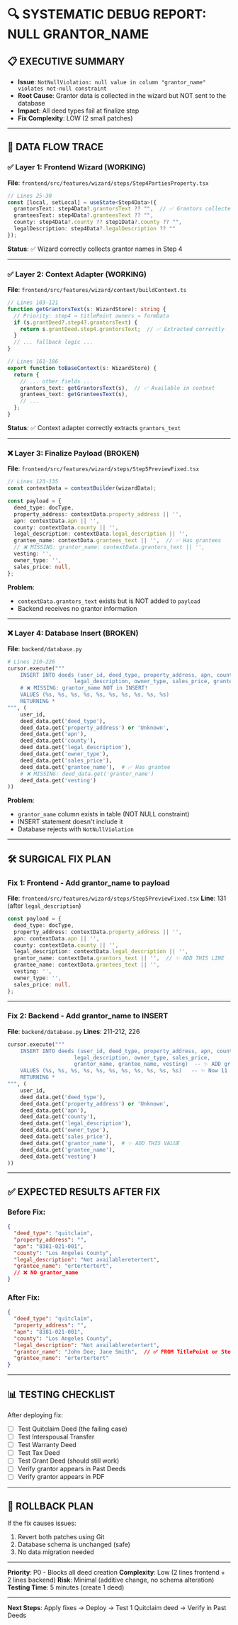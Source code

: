 # 🔍 **SYSTEMATIC DEBUG REPORT: NULL GRANTOR_NAME**

## 📋 **EXECUTIVE SUMMARY**
- **Issue**: `NotNullViolation: null value in column "grantor_name" violates not-null constraint`
- **Root Cause**: Grantor data is collected in the wizard but NOT sent to the database
- **Impact**: All deed types fail at finalize step
- **Fix Complexity**: LOW (2 small patches)

---

## 🔎 **DATA FLOW TRACE**

### ✅ **Layer 1: Frontend Wizard (WORKING)**
**File**: `frontend/src/features/wizard/steps/Step4PartiesProperty.tsx`

```typescript
// Lines 25-30
const [local, setLocal] = useState<Step4Data>({
  grantorsText: step4Data?.grantorsText ?? "",  // ✅ Grantors collected here
  granteesText: step4Data?.granteesText ?? "",
  county: step4Data?.county ?? step1Data?.county ?? "",
  legalDescription: step4Data?.legalDescription ?? ""
});
```

**Status**: ✅ Wizard correctly collects grantor names in Step 4

---

### ✅ **Layer 2: Context Adapter (WORKING)**
**File**: `frontend/src/features/wizard/context/buildContext.ts`

```typescript
// Lines 103-121
function getGrantorsText(s: WizardStore): string {
  // Priority: step4 → titlePoint owners → formData
  if (s.grantDeed?.step4?.grantorsText) {
    return s.grantDeed.step4.grantorsText;  // ✅ Extracted correctly
  }
  // ... fallback logic ...
}

// Lines 161-186
export function toBaseContext(s: WizardStore) {
  return {
    // ... other fields ...
    grantors_text: getGrantorsText(s),  // ✅ Available in context
    grantees_text: getGranteesText(s),
    // ...
  };
}
```

**Status**: ✅ Context adapter correctly extracts `grantors_text`

---

### ❌ **Layer 3: Finalize Payload (BROKEN)**
**File**: `frontend/src/features/wizard/steps/Step5PreviewFixed.tsx`

```typescript
// Lines 123-135
const contextData = contextBuilder(wizardData);

const payload = {
  deed_type: docType,
  property_address: contextData.property_address || '',
  apn: contextData.apn || '',
  county: contextData.county || '',
  legal_description: contextData.legal_description || '',
  grantee_name: contextData.grantees_text || '',  // ✅ Has grantees
  // ❌ MISSING: grantor_name: contextData.grantors_text || '',
  vesting: '',
  owner_type: '',
  sales_price: null,
};
```

**Problem**: 
- `contextData.grantors_text` exists but is NOT added to `payload`
- Backend receives no grantor information

---

### ❌ **Layer 4: Database Insert (BROKEN)**
**File**: `backend/database.py`

```python
# Lines 210-226
cursor.execute("""
    INSERT INTO deeds (user_id, deed_type, property_address, apn, county, 
                     legal_description, owner_type, sales_price, grantee_name, vesting)
    # ❌ MISSING: grantor_name NOT in INSERT!
    VALUES (%s, %s, %s, %s, %s, %s, %s, %s, %s, %s)
    RETURNING *
""", (
    user_id, 
    deed_data.get('deed_type'),
    deed_data.get('property_address') or 'Unknown',
    deed_data.get('apn'),
    deed_data.get('county'),
    deed_data.get('legal_description'),
    deed_data.get('owner_type'),
    deed_data.get('sales_price'),
    deed_data.get('grantee_name'),  # ✅ Has grantee
    # ❌ MISSING: deed_data.get('grantor_name')
    deed_data.get('vesting')
))
```

**Problem**: 
- `grantor_name` column exists in table (NOT NULL constraint)
- INSERT statement doesn't include it
- Database rejects with `NotNullViolation`

---

## 🛠️ **SURGICAL FIX PLAN**

### **Fix 1: Frontend - Add grantor_name to payload**
**File**: `frontend/src/features/wizard/steps/Step5PreviewFixed.tsx`
**Line**: 131 (after `legal_description`)

```typescript
const payload = {
  deed_type: docType,
  property_address: contextData.property_address || '',
  apn: contextData.apn || '',
  county: contextData.county || '',
  legal_description: contextData.legal_description || '',
  grantor_name: contextData.grantors_text || '',  // ✨ ADD THIS LINE
  grantee_name: contextData.grantees_text || '',
  vesting: '',
  owner_type: '',
  sales_price: null,
};
```

---

### **Fix 2: Backend - Add grantor_name to INSERT**
**File**: `backend/database.py`
**Lines**: 211-212, 226

```python
cursor.execute("""
    INSERT INTO deeds (user_id, deed_type, property_address, apn, county, 
                     legal_description, owner_type, sales_price, 
                     grantor_name, grantee_name, vesting)  -- ✨ ADD grantor_name
    VALUES (%s, %s, %s, %s, %s, %s, %s, %s, %s, %s, %s)   -- ✨ Now 11 values
    RETURNING *
""", (
    user_id, 
    deed_data.get('deed_type'),
    deed_data.get('property_address') or 'Unknown',
    deed_data.get('apn'),
    deed_data.get('county'),
    deed_data.get('legal_description'),
    deed_data.get('owner_type'),
    deed_data.get('sales_price'),
    deed_data.get('grantor_name'),  # ✨ ADD THIS VALUE
    deed_data.get('grantee_name'),
    deed_data.get('vesting')
))
```

---

## ✅ **EXPECTED RESULTS AFTER FIX**

### **Before Fix**:
```json
{
  "deed_type": "quitclaim",
  "property_address": "",
  "apn": "8381-021-001",
  "county": "Los Angeles County",
  "legal_description": "Not availableretertert",
  "grantee_name": "ertertertert",
  // ❌ NO grantor_name
}
```

### **After Fix**:
```json
{
  "deed_type": "quitclaim",
  "property_address": "",
  "apn": "8381-021-001",
  "county": "Los Angeles County",
  "legal_description": "Not availableretertert",
  "grantor_name": "John Doe; Jane Smith",  // ✅ FROM TitlePoint or Step 4
  "grantee_name": "ertertertert"
}
```

---

## 📊 **TESTING CHECKLIST**

After deploying fix:
- [ ] Test Quitclaim Deed (the failing case)
- [ ] Test Interspousal Transfer
- [ ] Test Warranty Deed
- [ ] Test Tax Deed
- [ ] Test Grant Deed (should still work)
- [ ] Verify grantor appears in Past Deeds
- [ ] Verify grantor appears in PDF

---

## 🎯 **ROLLBACK PLAN**
If the fix causes issues:
1. Revert both patches using Git
2. Database schema is unchanged (safe)
3. No data migration needed

---

**Priority**: P0 - Blocks all deed creation
**Complexity**: Low (2 lines frontend + 2 lines backend)
**Risk**: Minimal (additive change, no schema alteration)
**Testing Time**: 5 minutes (create 1 deed)

---

**Next Steps**: Apply fixes → Deploy → Test 1 Quitclaim deed → Verify in Past Deeds

